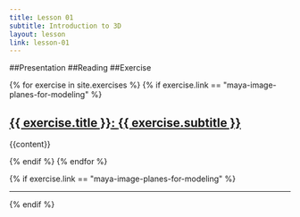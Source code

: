 ```yaml
---
title: Lesson 01
subtitle: Introduction to 3D
layout: lesson
link: lesson-01
---
```


##Presentation
##Reading
##Exercise


{% for exercise in site.exercises %}
   {% if exercise.link == "maya-image-planes-for-modeling" %}
      <h2><a href="{{ exercise.url | prepend: site.baseurl }}"><span class="exercise-title">{{ exercise.title }}</span>: <span class="exercise-subtitle">{{ exercise.subtitle }}</span></a></h2>
      <p>{{content}}</p>
   {% endif %}
{% endfor %}

{% if exercise.link == "maya-image-planes-for-modeling" %}
    <hr>
{% endif %}
